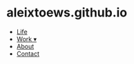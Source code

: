 # aleixtoews.github.io
<link href="aleixtoews.github.io" rel="stylesheet">

<nav role="navigation" class="primary-navigation">
  <ul>
    <li><a href="#">Life</a></li>
    <li><a href="#">Work &dtrif;</a>
    <li><a href="#">About</a></li>
    <li><a href="#">Contact</a></li>
  </ul>
</nav>
